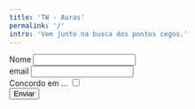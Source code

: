 ```yaml
---
title: 'TW - Auras'
permalink: '/'
intro: 'Vem junto na busca dos pontos cegos.'
---
```

<form class="form-body" method="get" action="/questions" enctype="multipart/form-data">
  <div class="form-field">
    <label class="form-label" for="name">Nome</label>
    <input required maxlength="64" class="form-text-input" id="name" name="name" type="text" value="" />
  </div>

  <div class="form-field">
    <label class="form-label" for="email">email</label>
    <input required maxlength="200" class="form-text-input" id="email" name="email" type="text" value="" />
  </div>

  <div class="form-field">
    <label class="form-label" for="agree">Concordo em ...</label>
    <input class="" id="agree" name="agree" type="checkbox">
  </div>

  <div class="form-actions">
    <button class="form-button" type="submit">Enviar</button>
  </div>
</form>
